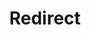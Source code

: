 ﻿---
layout: src/layouts/Redirect.astro
title: Redirect
redirect: https://yamldoc.liuyan.wang/docs/octopus-rest-api/cli/octopus-account-azure-create
pubDate:  2023-01-01
navSearch: false
navSitemap: false
navMenu: false
---
